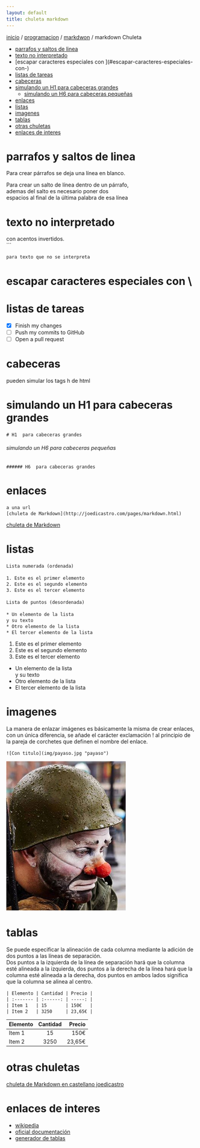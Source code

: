 ```yaml
---
layout: default
title: chuleta markdown
---
```

[inicio](index.html)  / [programacion](programacion.html) / [markdwon](markdown.html) / markdown Chuleta 
<!-- MarkdownTOC -->

- [parrafos y saltos de linea](#parrafos-y-saltos-de-linea)
- [texto no interpretado](#texto-no-interpretado)
- [escapar caracteres especiales con \](#escapar-caracteres-especiales-con-\)
- [listas de tareas](#listas-de-tareas)
- [cabeceras](#cabeceras)
- [simulando un H1  para cabeceras grandes](#simulando-un-h1--para-cabeceras-grandes)
    - [simulando un H6  para cabeceras pequeñas](#simulando-un-h6--para-cabeceras-pequeñas)
- [enlaces](#enlaces)
- [listas](#listas)
- [imagenes](#imagenes)
- [tablas](#tablas)
- [otras chuletas](#otras-chuletas)
- [enlaces de interes](#enlaces-de-interes)

<!-- /MarkdownTOC -->

# parrafos y saltos de linea
Para crear párrafos se deja una línea en blanco.

Para crear un salto de línea dentro de un párrafo,   
ademas del salto es necesario poner dos  
espacios al final de la última palabra de esa línea


# texto no interpretado

con acentos invertidos.  
\```

``` 
para texto que no se interpreta 
```

# escapar caracteres especiales con \

# listas de tareas
- [x] Finish my changes
- [ ] Push my commits to GitHub
- [ ] Open a pull request

# cabeceras

pueden simular los tags h de html

# simulando un H1  para cabeceras grandes 

```
# H1  para cabeceras grandes 
```

###### simulando un H6  para cabeceras pequeñas 

```
###### H6  para cabeceras grandes 
```

# enlaces 

```
a una url
[chuleta de Markdown](http://joedicastro.com/pages/markdown.html)
```

[chuleta de Markdown](http://joedicastro.com/pages/markdown.html)

# listas
```
Lista numerada (ordenada)

1. Este es el primer elemento
2. Este es el segundo elemento
3. Este es el tercer elemento

Lista de puntos (desordenada)

* Un elemento de la lista
y su texto
* Otro elemento de la lista
* El tercer elemento de la lista
```


1. Este es el primer elemento
2. Este es el segundo elemento
3. Este es el tercer elemento

* Un elemento de la lista  
y su texto
* Otro elemento de la lista
* El tercer elemento de la lista


# imagenes
La manera de enlazar imágenes es básicamente la misma de crear enlaces, con un única diferencia, se añade el carácter exclamación ! al principio de la pareja de corchetes que definen el nombre del enlace. 

```
![Con titulo](img/payaso.jpg "payaso")
```

![payaso con titulo](img/payaso.jpg "payaso")

# tablas
Se puede especificar la alineación de cada columna mediante la adición de dos puntos a las líneas de separación.  
Dos puntos a la izquierda de la línea de separación hará que la columna esté alineada a la izquierda, dos puntos a la derecha de la línea hará que la columna esté alineada a la derecha, dos puntos en ambos lados significa que la columna se alinea al centro.

```
| Elemento | Cantidad | Precio |
| :------- | :------: | -----: |
| Item 1   | 15       | 150€   |
| Item 2   | 3250     | 23,65€ |
```

| Elemento | Cantidad | Precio |
| :------- | :------: | -----: |
| Item 1   | 15       | 150€   |
| Item 2   | 3250     | 23,65€ |

# otras chuletas 
[chuleta de Markdown en castellano joedicastro](http://joedicastro.com/pages/markdown.html)

# enlaces de interes
* [wikipedia](https://es.wikipedia.org/wiki/Markdown)
* [oficial documentación](http://daringfireball.net/projects/markdown/syntax)
* [generador de tablas](http://www.tablesgenerator.com/markdown_tables#)





